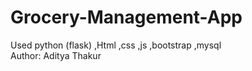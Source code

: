 # Grocery-Management-App
Used python (flask) ,Html ,css ,js ,bootstrap ,mysql
<br>
Author: Aditya Thakur
